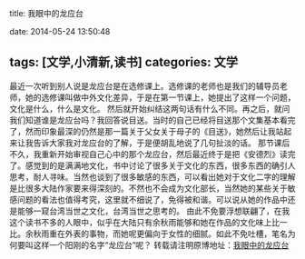 ﻿title: 我眼中的龙应台 

date: 2014-05-24 13:50:48

tags:
 [文学,小清新,读书]
categories: 文学
---

最近一次听到别人说是龙应台是在选修课上。选修课的老师也是我们的辅导员老师，她的选修课叫做中外文化差异，于是在第一节课上，她提出了这样一个问题，文化是什么，什么是文化。
然后就开始纠结这两句话有什么不同。再之后，就问我们知道谁是龙应台吗？我回答说目送。当时的自己已经将目送那个文集基本看完了，然而印象最深的仍然是那一篇关于父女关于母子的《目送》，她然后让我站起来让我告诉大家我对龙应台的了解，于是便胡乱地说了几句扯淡的话。
那节课后不久，我重新开始审视自己心中的那个龙应台，然后最近终于是把《安德烈》读完了。感觉到的是满满地文化，书中讨论了很多关于文化的东西，很多东西的确引人思考，耐人寻味。当然也谈到了很多敏感的东西，可以看出她对于文化二字的理解是比很多大陆作家要来得深刻的。不然也不会成为文化部长，当然她的某些关于敏感问题的看法也值得考究，这里就不细说了，免得被和谐。可以说从她的作品中还是能够一窥台湾当世之文化，台湾当世之思考的。
由此不免要浮想联翩了，在我这个读书不多的人眼中，似乎在大陆只有余秋雨能够和她在作品的文化味上比一比。余秋雨重在外表的事物，而她呢更偏向于女性的细腻。如此不免吐槽，笔名为何要叫这样一个阳刚的名字“龙应台”呢？
转载请注明原博地址：[我眼中的龙应台 ](http://hktkdy.com/2014/05/24/%E6%88%91%E7%9C%BC%E4%B8%AD%E7%9A%84%E9%BE%99%E5%BA%94%E5%8F%B0/)